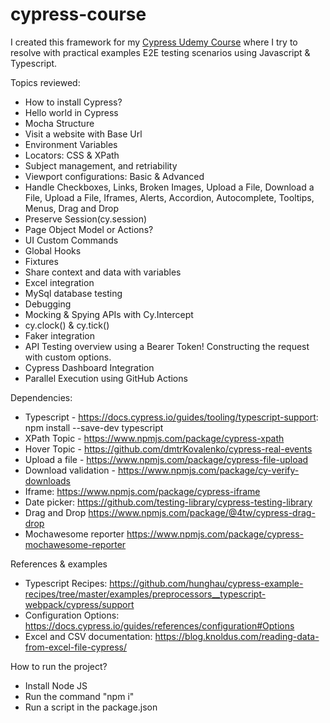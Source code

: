 # cypress-course
I created this framework for my [Cypress Udemy Course](https://www.udemy.com/course/the-complete-cypress-10-e2e-course/) where I try to resolve with practical examples E2E testing scenarios using Javascript & Typescript.

Topics reviewed:

* How to install Cypress?
* Hello world in Cypress
* Mocha Structure
* Visit a website with Base Url
* Environment Variables
* Locators: CSS & XPath
* Subject management, and retriability
* Viewport configurations: Basic & Advanced
* Handle Checkboxes, Links, Broken Images, Upload a File, Download a File, Upload a File, Iframes, Alerts, Accordion, Autocomplete, Tooltips, Menus, Drag and Drop
* Preserve Session(cy.session)
* Page Object Model or Actions?
* UI Custom Commands
* Global Hooks
* Fixtures
* Share context and data with variables
* Excel integration
* MySql database testing
* Debugging
* Mocking & Spying APIs with Cy.Intercept
* cy.clock() & cy.tick()
* Faker integration
* API Testing overview using a Bearer Token! Constructing the request with custom options.
* Cypress Dashboard Integration
* Parallel Execution using GitHub Actions

Dependencies:
- Typescript - https://docs.cypress.io/guides/tooling/typescript-support: npm install --save-dev typescript
- XPath Topic - https://www.npmjs.com/package/cypress-xpath
- Hover Topic - https://github.com/dmtrKovalenko/cypress-real-events
- Upload a file - https://www.npmjs.com/package/cypress-file-upload
- Download validation - https://www.npmjs.com/package/cy-verify-downloads
- Iframe: https://www.npmjs.com/package/cypress-iframe
- Date picker: https://github.com/testing-library/cypress-testing-library
- Drag and Drop https://www.npmjs.com/package/@4tw/cypress-drag-drop
- Mochawesome reporter https://www.npmjs.com/package/cypress-mochawesome-reporter


References & examples
- Typescript Recipes: https://github.com/hunghau/cypress-example-recipes/tree/master/examples/preprocessors__typescript-webpack/cypress/support
- Configuration Options: https://docs.cypress.io/guides/references/configuration#Options
- Excel and CSV documentation: https://blog.knoldus.com/reading-data-from-excel-file-cypress/

How to run the project?
- Install Node JS
- Run the command "npm i"
- Run a script in the package.json
